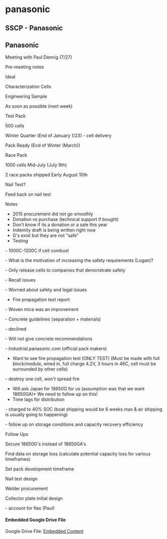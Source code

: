 # panasonic

## SSCP - Panasonic

## Panasonic

Meeting with Paul Dennig (7/27)

Pre-meeting notes

Ideal

Characterization Cells

Engineering Sample

As soon as possible (next week)

Test Pack

500 cells&#x20;

Winter Quarter (End of January 1/23) - cell delivery

Pack Ready (End of Winter (March))

Race Pack

1000 cells Mid-July (July 9th)

2 race packs shipped Early August 10th

Nail Test?

Feed back on nail test

Notes

* 2015 procurement did not go smoothly
* Donation vs purchase (technical support if bought)
* Don't know if its a donation or a sale this year
* Indemity draft is being written right now
* G's exist but they are not "safe"
* Testing

&#x20;   \- 1000C-1200C if cell combust

&#x20;   \- What is the motivation of increasing the safety requirements (Logan)?

&#x20;           \- Only release cells to companies that demonstrate safety

&#x20;           \- Recall issues

&#x20;           \- Worried about safety and legal issues

* Fire propagation test report

&#x20;   \- Woven mica was an improvement

&#x20;   \- Concrete guidelines (separation + materials)

&#x20;           \- declined

&#x20;           \- Will not give concrete recommendations

&#x20;   \- Industrial.panasonic.com (official pack makers)

&#x20;

* Want to see fire propagation test (ONLY TEST) (Must be made with full block/module, wired in, full charge 4.2V, 3 hours in 46C, cell must be surrounded by other cells)

&#x20;           \- destroy one cell, won't spread fire

* Will ask Japan for 18650G for us (assumption was that we want 18650GA)\* We need to follow up on this!&#x20;
* Time lags for distribution

&#x20;   \- charged to 40% SOC (boat shipping would be 6 weeks max & air shipping is usually going to happening)&#x20;

&#x20;   \- follow up on storage conditions and capacity recovery efficiency&#x20;

Follow Ups

Secure 18650G's instead of 18650GA's

Find data on storage loss (calculate potential capacity loss for various timeframes)

Set pack development timeframe

Nail test design

Welder procurement

Collector plate initial design

&#x20;   \- account for flex (Paul)

#### Embedded Google Drive File

Google Drive File: [Embedded Content](https://drive.google.com/embeddedfolderview?id=1ejfU3bUf9rjdBulLiXIhyx8zHYaef1G0#list)
